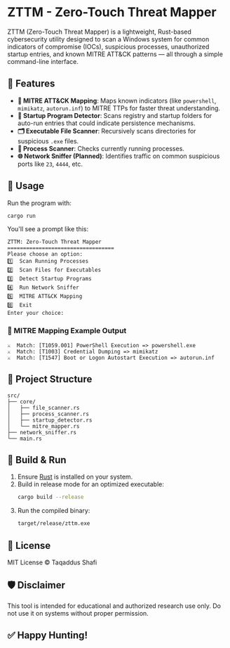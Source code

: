 # ZTTM - Zero-Touch Threat Mapper

ZTTM (Zero-Touch Threat Mapper) is a lightweight, Rust-based cybersecurity utility designed to scan a Windows system for common indicators of compromise (IOCs), suspicious processes, unauthorized startup entries, and known MITRE ATT&CK patterns — all through a simple command-line interface.

## 🧩 Features
- **🧠 MITRE ATT&CK Mapping**: Maps known indicators (like `powershell`, `mimikatz`, `autorun.inf`) to MITRE TTPs for faster threat understanding.
- **🚀 Startup Program Detector**: Scans registry and startup folders for auto-run entries that could indicate persistence mechanisms.
- **🗂️ Executable File Scanner**: Recursively scans directories for suspicious `.exe` files.
- **🧪 Process Scanner**: Checks currently running processes.
- **🌐 Network Sniffer (Planned)**: Identifies traffic on common suspicious ports like `23`, `4444`, etc.

## 🔧 Usage
Run the program with:
```bash
cargo run
```

You'll see a prompt like this:
```
ZTTM: Zero-Touch Threat Mapper
==================================
Please choose an option:
1️⃣  Scan Running Processes
2️⃣  Scan Files for Executables
3️⃣  Detect Startup Programs
4️⃣  Run Network Sniffer
5️⃣  MITRE ATT&CK Mapping
0️⃣  Exit
Enter your choice:
```

### 🧠 MITRE Mapping Example Output
```
⚔️  Match: [T1059.001] PowerShell Execution => powershell.exe
⚔️  Match: [T1003] Credential Dumping => mimikatz
⚔️  Match: [T1547] Boot or Logon Autostart Execution => autorun.inf
```

## 📂 Project Structure
```
src/
├── core/
│   ├── file_scanner.rs
│   ├── process_scanner.rs
│   ├── startup_detector.rs
│   └── mitre_mapper.rs
├── network_sniffer.rs
└── main.rs
```

## 🚀 Build & Run
1. Ensure [Rust](https://www.rust-lang.org/) is installed on your system.
2. Build in release mode for an optimized executable:
   ```bash
   cargo build --release
   ```
3. Run the compiled binary:
   ```bash
   target/release/zttm.exe
   ```

## 📜 License
MIT License © Taqaddus Shafi

## 🛡️ Disclaimer
This tool is intended for educational and authorized research use only. Do not use it on systems without proper permission.

## ✅ Happy Hunting!
